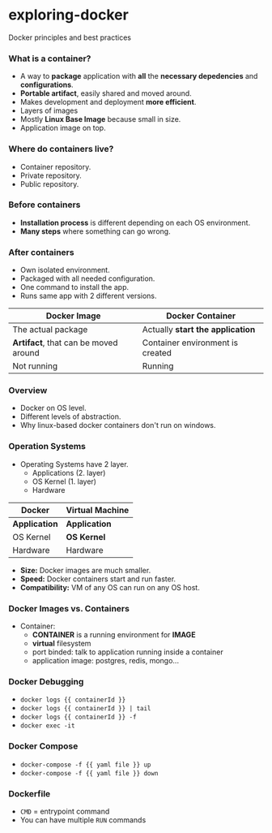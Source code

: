 # exploring-docker
Docker principles and best practices

### What is a container?
- A way to __package__ application with __all__ the __necessary depedencies__ and __configurations__.
- __Portable artifact__, easily shared and moved around.
- Makes development and deployment __more efficient__.
- Layers of images
- Mostly __Linux Base Image__ because small in size.
- Application image on top.

### Where do containers live?
- Container repository.
- Private repository.
- Public repository.

### Before containers
- __Installation process__ is different depending on each OS environment.
- __Many steps__ where something can go wrong.

### After containers
- Own isolated environment.
- Packaged with all needed configuration.
- One command to install the app.
- Runs same app with 2 different versions.

| Docker Image  | Docker Container |
| ------------- | ------------- |
| The actual package | Actually __start the application__ |
| __Artifact__, that can be moved around | Container environment is created |
| Not running | Running |


### Overview
- Docker on OS level.
- Different levels of abstraction.
- Why linux-based docker containers don't run on windows.

### Operation Systems
- Operating Systems have 2 layer.
    - Applications (2. layer)
    - OS Kernel (1. layer)
    - Hardware

| Docker | Virtual Machine |
| ------------- | ------------- |
| __Application__ | __Application__ |
| OS Kernel | __OS Kernel__ |
| Hardware | Hardware |

- __Size:__ Docker images are much smaller.
- __Speed:__ Docker containers start and run faster.
- __Compatibility:__ VM of any OS can run on any OS host.

### Docker Images vs. Containers
- Container:
    - __CONTAINER__ is a running environment for __IMAGE__
    - __virtual__ filesystem
    - port binded: talk to application running inside a container
    - application image: postgres, redis, mongo...

### Docker Debugging
- ```docker logs {{ containerId }}```
- ```docker logs {{ containerId }} | tail```
- ```docker logs {{ containerId }} -f```
- ```docker exec -it```

### Docker Compose
- ```docker-compose -f {{ yaml file }} up```
- ```docker-compose -f {{ yaml file }} down```

### Dockerfile
- ```CMD``` = entrypoint command
- You can have multiple ```RUN``` commands
